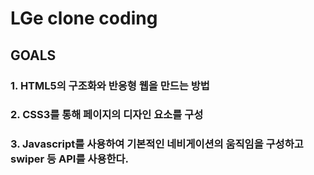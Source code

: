 # LGe clone coding

## GOALS
### 1. HTML5의 구조화와 반응형 웹을 만드는 방법
### 2. CSS3를 통해 페이지의 디자인 요소를 구성
### 3. Javascript를 사용하여 기본적인 네비게이션의 움직임을 구성하고 swiper 등 API를 사용한다.
